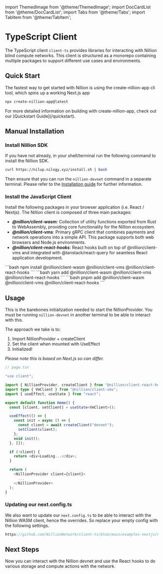 import ThemedImage from '@theme/ThemedImage';
import DocCardList from '@theme/DocCardList';
import Tabs from '@theme/Tabs';
import TabItem from '@theme/TabItem';

# TypeScript Client

The TypeScript client `client-ts` provides libraries for interacting with Nillion blind compute networks. This client is structured as a monorepo containing multiple packages to support different use cases and environments.

## Quick Start

The fastest way to get started with Nillion is using the create-nillion-app cli tool, which spins up a working Next.js app

```bash
npx create-nillion-app@latest
```

<div style={{ textAlign: 'center' }}>
  <ThemedImage
    alt="Nillion Quickstart Demo"
    sources={{
        light: '/img/nillion_quickstart_demo_light.png',
        dark: '/img/nillion_quickstart_demo_dark.png',
      }}
  />
  <p>For more detailed information on building with create-nillion-app, check out our [Quickstart Guide](/quickstart).</p>
</div>

## Manual Installation

### Install Nillion SDK

If you have not already, in your shell/terminal run the following command to install the Nillion SDK. 

```bash
curl https://nilup.nilogy.xyz/install.sh | bash
```

Then ensure that you can run the `nillion-devnet` command in a separate terminal. Please refer to the [Installation guide](./installation) for further information.

### Install the JavaScript Client

Install the following packages in your browser application (i.e. React / Nextjs). The Nillion client is composed of three main packages:

- **_@nillion/client-wasm_**: Collection of utility functions exported from Rust to WebAssembly, providing core functionality for the Nillion ecosystem.
- **_@nillion/client-vms_**: Primary gRPC client that combines payments and network operations into a simple API. This package supports both web browsers and Node.js environments.
- **_@nillion/client-react-hooks_**: React hooks built on top of @nillion/client-vms and integrated with @tanstack/react-query for seamless React application development.

<Tabs>

  <TabItem value="npm" label="npm" default>
```bash
npm install @nillion/client-wasm @nillion/client-vms @nillion/client-react-hooks
```
  </TabItem>

   <TabItem value="yarn" label="yarn">
```bash
yarn add @nillion/client-wasm @nillion/client-vms @nillion/client-react-hooks
```
  </TabItem>

  <TabItem value="pnpm" label="pnpm">
```bash
pnpm add @nillion/client-wasm @nillion/client-vms @nillion/client-react-hooks
```
  </TabItem>
</Tabs>

## Usage
This is the barebones initialization needed to start the NillionProvider. You must be running `nillion-devnet` in another terminal to be able to interact with this. 

The approach we take is to:
1. Import NillionProvider + createClient
2. Set the client when mounted with UseEffect
3. Initialized!

*Please note this is based on Next.js so can differ.* 

```typescript
// page.tsx

"use client";

import { NillionProvider, createClient } from "@nillion/client-react-hooks";
import type { VmClient } from "@nillion/client-vms";
import { useEffect, useState } from "react";

export default function Home() {
  const [client, setClient] = useState<VmClient>();

  useEffect(() => {
    const init = async () => {
      const client = await createClient("devnet");
      setClient(client);
    };
    void init();
  }, []);

  if (!client) {
    return <div>Loading...</div>;
  }

  return (
    <NillionProvider client={client}>
      ...
    </NillionProvider>
  );
}

```
### Updating our next.config.ts
We also want to update our `next.config.ts` to be able to interact with the Nillion WASM client, hence the overrides. So replace your empty config with the following settings.

```ts reference showGithubLink
https://github.com/NillionNetwork/client-ts/blob/main/examples-nextjs/next.config.mjs
```


## Next Steps
Now you can interact with the Nillion devnet and use the React hooks to do various storage and compute actions with the network.

<DocCardList/>
